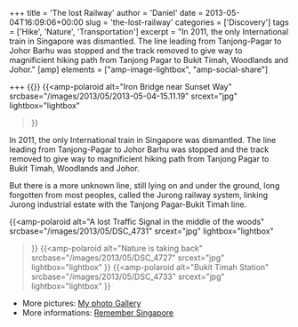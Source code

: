 +++
title = 'The lost Railway'
author = 'Daniel'
date = 2013-05-04T16:09:06+00:00
slug = 'the-lost-railway'
categories = ['Discovery']
tags = ['Hike', 'Nature', 'Transportation']
excerpt = "In 2011, the only International train in Singapore was dismantled. The line leading from Tanjong-Pagar to Johor Barhu was stopped and the track removed to give way to magnificient hiking path from Tanjong Pagar to Bukit Timah, Woodlands and Johor."
[amp]
    elements = ["amp-image-lightbox", "amp-social-share"]

+++
{{<amp-image-lightbox id="lightbox" >}}
{{<amp-polaroid
  alt="Iron Bridge near Sunset Way"
  srcbase="/images/2013/05/2013-05-04-15.11.19"
  srcext="jpg"
  lightbox="lightbox"
>}}

In 2011, the only International train in Singapore was dismantled. The line leading from Tanjong-Pagar to Johor Barhu was stopped and the track removed to give way to magnificient hiking path from Tanjong Pagar to Bukit Timah, Woodlands and Johor.

But there is a more unknown line, still lying on and under the ground, long forgotten from most peoples, called the Jurong railway system, linking Jurong industrial estate with the Tanjong Pagar-Bukit Timah line.

{{<amp-polaroid
  alt="A lost Traffic Signal in the middle of the woods"
  srcbase="/images/2013/05/DSC_4731"
  srcext="jpg"
  lightbox="lightbox"
>}}
{{<amp-polaroid
  alt="Nature is taking back"
  srcbase="/images/2013/05/DSC_4727"
  srcext="jpg"
  lightbox="lightbox"
>}}
{{<amp-polaroid
  alt="Bukit Timah Station"
  srcbase="/images/2013/05/DSC_4733"
  srcext="jpg"
  lightbox="lightbox"
>}}

* More pictures: <a title="Lost Railway" href="http://daniel.mesphotos.ch/lost-railway" target="_blank">My photo Gallery</a></li>
* More informations: <a title="Rembember Singapore" href="http://remembersingapore.wordpress.com/singapore-railway/" target="_blank">Remember Singapore</a></li>
